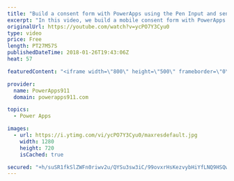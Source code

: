 ```yaml
---
title: "Build a consent form with PowerApps using the Pen Input and send it as an email attachment"
excerpt: "In this video, we build a mobile consent form with PowerApps to help teach some of its core concepts including how to send the Pen Input as an email attachment.  Video on customizing this form with popups and conditional formatting https://www.youtube.com/watch?v=IvapIsBbM-U  Video on sending an email"
originalUrl: https://youtube.com/watch?v=ycPO7Y3Cyu0
type: video
price: Free
length: PT27M57S
publishedDateTime: 2018-01-26T19:43:06Z
heat: 57

featuredContent: "<iframe width=\"800\" height=\"500\" frameborder=\"0\" src=\"https://www.youtube.com/embed/ycPO7Y3Cyu0\" allow=\"accelerometer; autoplay; encrypted-media; gyroscope; picture-in-picture\" allowfullscreen></iframe>"

provider:
  name: PowerApps911
  domain: powerapps911.com

topics:
  - Power Apps

images:
  - url: https://i.ytimg.com/vi/ycPO7Y3Cyu0/maxresdefault.jpg
    width: 1280
    height: 720
    isCached: true

secured: "+h/suSR1fkSlZWFn0riwv2u/QYSu3sw3iC/99ovxrHsKezvybHiYfLNQ9HSQwYKK9ys5zemd+7ijNuQPcX2MG7KypmYhWsgFqNMLoZYaDHngYQ4Nw6y+sGppM7X2k7H9U1zJPVQ/LYEvyJ1aNr27YjcszJsGVj+7Zqn1IE6oUKeP94cUp3mdgfUKGzfEie7OxPvebQOniOMgQRyFapQZEELI3/wlnoGRbo0qdbWk7gkTrh7RNmv8PuUS0G4dkhIRgPRSj0O8ZtXwr9JAxCN49Gct/DoOjKPw15aiJBiAn0oDPEOJVE7tBkGDw5jYifPV6Dl3DroFVWjU+09yF5m+1goDKSXvOIU1l/U0qu1FpX4DPGZumfQYo5sl10cU5dZGkbmAOZ+ykJAAdsag7G2kkbMRJDkuKXgpr4aHpt5WgrM=;wT+XMypYOsXAE5RPL1JrbQ=="
---
```


